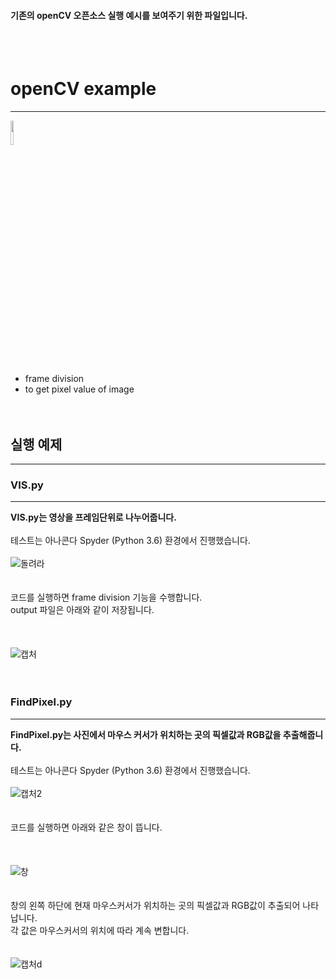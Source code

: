 #### 기존의 openCV 오픈소스 실행 예시를 보여주기 위한 파일입니다.
<br><br>
# openCV example
* * *
<img src="/uploads/482434afae428a2ff80e526dd07a9ef2/OpenCV_Logo_with_text.png" width="10%" height="10%"> <br>
* frame division <br>
* to get pixel value of image <br>
<br><br>

## 실행 예제
* * *
### VIS.py
* * *
**VIS.py는 영상을 프레임단위로 나누어줍니다.** <br><br>
테스트는 아나콘다 Spyder (Python 3.6) 환경에서 진행했습니다. <br><br>
![돌려라](/uploads/f7f2c780e351f4768001417c60308df9/돌려라.JPG) <br><br><br>
코드를 실행하면 frame division 기능을 수행합니다. <br>
output 파일은 아래와 같이 저장됩니다. <br><br><br><br>
![캡처](/uploads/c90930fa41d430117fb035ac08c8e77e/캡처.JPG) <br>
<br><br>
### FindPixel.py
* * *
**FindPixel.py는 사진에서 마우스 커서가 위치하는 곳의 픽셀값과 RGB값을 추출해줍니다.** <br><br>
테스트는 아나콘다 Spyder (Python 3.6) 환경에서 진행했습니다. <br><br>
![캡처2](/uploads/47795fc5c88305c9dbb53bbf4e16a9f5/캡처2.JPG) <br><br><br>
코드를 실행하면 아래와 같은 창이 뜹니다. <br><br><br><br>
![창](/uploads/21b592001a1123a7946161d62275aeeb/창.JPG) <br><br><br>
창의 왼쪽 하단에 현재 마우스커서가 위치하는 곳의 픽셀값과 RGB값이 추출되어 나타납니다. <br>
각 값은 마우스커서의 위치에 따라 계속 변합니다. <br><br><br>
![캡처d](/uploads/449b599d62f3cf9796fd4d108d7b54d2/캡처d.JPG)
